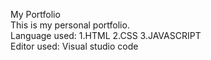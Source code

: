 My Portfolio
<br>
This is my personal portfolio. <br>
 Language used:
 1.HTML
 2.CSS
 3.JAVASCRIPT
<br>
Editor used:
Visual studio code
